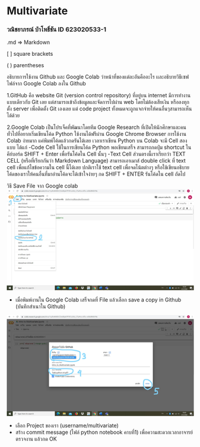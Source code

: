 # Multivariate

### วณิชยาภรณ์ ป่าโพธิ์ชัน ID 623020533-1

.md => Markdown

[ ] square brackets

( ) parentheses

อธิบายการใช้งาน Github และ Google Colab ว่าหน้าที่ของเเต่ละอันคืออะไร เเละอธิบายวิธีเซฟไฟล์จาก Google Colab ลงใน Github

1.GitHub คือ website Git (version control repository) ที่อยู่บน internet มีการทำงานแบบเดียวกับ Git เลย แต่สามารถเข้าถึงข้อมูลและจัดการไปผ่าน web โดยไม่ต้องเสียเงิน หรือลงทุกตั้ง server เพื่อติดตั้ง Git เองเลย แต่ code project ทั้งหมดจะถูกแจกจ่ายให้คนอื่นๆสามารถเห็นได้ด้วย

2.Google Colab
	เป็นโปรเจ็คที่พัฒนาโดยทีม Google Research ที่เปิดให้นักศึกษาและคนทั่วไปที่อยากเริ่มเขียนโค้ด Python ใช้งานได้ฟรีผ่าน Google Chrome Browser
การใช้งาน Colab ง่ายมาก แค่พิมพ์โค้ดแล้วกดรันได้เลย เวลาเราเขียน Python บน Colab จะมี Cell สองแบบ ได้แก่
-Code Cell ใช้ในการเขียนโค้ด Python พอเขียนเสร็จ สามารถกดปุ่ม shortcut ในคีย์บอร์ด SHIFT + Enter เพื่อรันโค้ดใน Cell นั้นๆ
-Text Cell ส่วนตรงนี้เราเรียกว่า TEXT CELL (หรือที่เรียกกันว่า Markdown Language) สามารถเอาเมาส์ double click ที่ text cell เพื่อแก้ไขข้อความใน cell นี้ได้เลย ปกติเราใช้ text cell เพื่อจดโน้ตต่างๆ หรือใช้เขียนอธิบายโค้ดของเราให้คนอื่นที่มาอ่านโค้ดจะได้เข้าใจง่ายๆ กด SHIFT + ENTER รันโค้ดใน cell ถัดไป

วิธี Save File จาก Google colab
![image_1](image_1.jpg)

-	เมื่อพิมพ์งานใน Google Colab เสร็จกดที่ File แล้วเลือก save a copy in Github (บันทึกสำเนาใน Github)

![image_2](image_2.jpg)
-	เลือก Project ของเรา (username/multivariate)
-	สร้าง commit message (ไฟล์ python notebook คาบที่1) เพื่อความสะดวกเวลาอาจารย์ตรวจงาน แล้วกด OK



